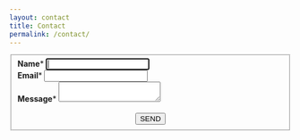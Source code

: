 ```yaml
---
layout: contact
title: Contact
permalink: /contact/
---
```

<div class="contact-form">
<form class="" target="_self" enctype="multipart/form-data" action="https://formkeep.com/f/644e61460494" accept-charset="UTF-8" method="post">
          <fieldset>
              <div class="row">
              <div class="form-group" id="Name__div">
              <label title="required" for="Name"><b>Name</b>*</label>
              <input type="text" name="Name" id="Name" required="required" autofocus="autofocus" class="form-control" />
          </div>
          </div>
              <div class="row">
              <div class="form-group" id="Email__div">
              <label title="required" for="Email"><b>Email</b>*</label>
              <input type="email" name="Email" id="Email" required="required" class="form-control" />
          </div>
          </div>
              <div class="row">
              <div class="form-group" id="Message__div">
              <label title="required" for="Message"><b>Message</b>*</label>
              <textarea name="Message" id="Message" required="required" class="form-control">
</textarea>
          </div>
          </div>
          <br>
          <div style="opacity:0;position:absolute;top:0;left:-5000px;height:0;width:0">
            <label for="subscribe_644e61460494_47595"></label>
            <input name="subscribe_644e61460494_47595" value="" tabindex="-1" autocomplete="off"
                   type="email" id="email_subscribe_644e61460494_47595" placeholder="Your email here">
          </div>
          <input type="hidden" name="g-recaptcha-response" id="g-recaptcha-response" value="" autocomplete="off" />
          <center>
              <input type="submit" value="SEND" class="fancy-button" data-disable-with="SEND" />
          </center>
        </fieldset>
</form>
</div>